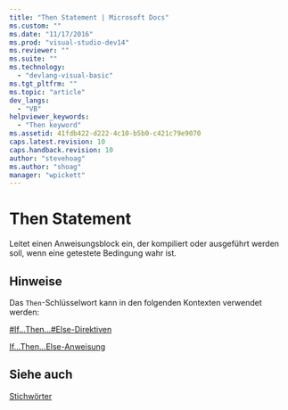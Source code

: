 ```yaml
---
title: "Then Statement | Microsoft Docs"
ms.custom: ""
ms.date: "11/17/2016"
ms.prod: "visual-studio-dev14"
ms.reviewer: ""
ms.suite: ""
ms.technology: 
  - "devlang-visual-basic"
ms.tgt_pltfrm: ""
ms.topic: "article"
dev_langs: 
  - "VB"
helpviewer_keywords: 
  - "Then keyword"
ms.assetid: 41fdb422-d222-4c10-b5b0-c421c79e9070
caps.latest.revision: 10
caps.handback.revision: 10
author: "stevehoag"
ms.author: "shoag"
manager: "wpickett"
---
```

# Then Statement
Leitet einen Anweisungsblock ein, der kompiliert oder ausgeführt werden soll, wenn eine getestete Bedingung wahr ist.  
  
## Hinweise  
 Das `Then`\-Schlüsselwort kann in den folgenden Kontexten verwendet werden:  
  
 [\#If...Then...\#Else\-Direktiven](../../../visual-basic/language-reference/directives/if-then-else-directives.md)  
  
 [If...Then...Else\-Anweisung](../../../visual-basic/language-reference/statements/if-then-else-statement.md)  
  
## Siehe auch  
 [Stichwörter](../../../visual-basic/language-reference/keywords/index.md)